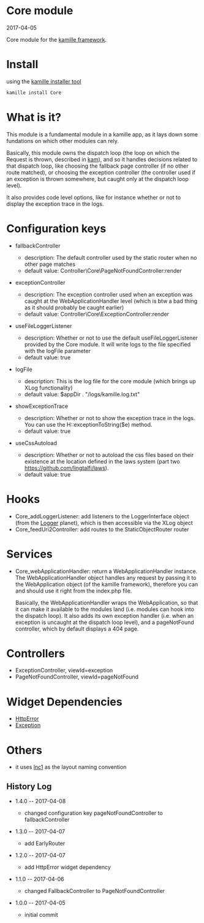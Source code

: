 Core module
=================
2017-04-05



Core module for the [kamille framework](https://github.com/lingtalfi/Kamille).




Install
===========
using the [kamille installer tool](https://github.com/lingtalfi/kamille-installer-tool)
```bash
kamille install Core
```


What is it?
==============
This module is a fundamental module in a kamille app,
as it lays down some fundations on which other modules can rely.


Basically, this module owns the dispatch loop (the loop on which the Request is thrown, described in [kam](https://github.com/lingtalfi/kam)),
and so it handles decisions related to that dispatch loop, like choosing the fallback page controller (if no other route matched),
or choosing the exception controller (the controller used if an exception is thrown somewhere, but caught only at the dispatch loop level).

It also provides code level options, like for instance whether or not to display the exception trace in the logs.
 
 
 
 
Configuration keys
====================

- fallbackController      
    - description: The default controller used by the static router when no other page matches
    - default value: Controller\Core\PageNotFoundController:render

- exceptionController
    - description: The exception controller used when an exception was caught at the WebApplicationHandler 
            level (which is btw a bad thing as it should probably be caught earlier)
    - default value: Controller\Core\ExceptionController:render             
- useFileLoggerListener
    - description: Whether or not to use the default useFileLoggerListener provided by the Core module. It will write logs to the file specified with the logFile parameter             
    - default value: true       
- logFile
    - description: This is the log file for the core module (which brings up XLog functionality)
    - default value: $appDir . "/logs/kamille.log.txt" 
- showExceptionTrace
    - description: Whether or not to show the exception trace in the logs. You can use the H::exceptionToString($e) method.
    - default value: true
- useCssAutoload
    - description: Whether or not to autoload the css files based on their existence at the location defined in the 
    laws system (part two https://github.com/lingtalfi/laws).
    - default value: true
    
    




Hooks
=========

- Core_addLoggerListener: add listeners to the LoggerInterface object (from the [Logger](https://github.com/lingtalfi/logger) planet), which is then accessible via the XLog object
- Core_feedUri2Controller: add routes to the StaticObjectRouter router 




Services
===========

- Core_webApplicationHandler: return a WebApplicationHandler instance.
    The WebApplicationHandler object handles any request by passing it to the WebApplication object (of the 
    kamille framework), therefore you can and should use it right from the index.php file.
    
    Basically, the WebApplicationHandler wraps the WebApplication, so that it can make it available
    to the modules land (i.e. modules can hook into the dispatch loop). 
    It also adds its own exception handler (i.e. when an exception is uncaught at the dispatch loop level), 
    and a pageNotFound controller, which by default displays a 404 page. 
    




Controllers
===============

- ExceptionController, viewId=exception
- PageNotFoundController, viewId=pageNotFound



Widget Dependencies
=========
- [HttpError](https://github.com/KamilleWidgets/HttpError)
- [Exception](https://github.com/KamilleWidgets/Exception)











Others
==========
- it uses [lnc1](https://github.com/lingtalfi/layout-naming-conventions#lnc_1) as the layout naming convention




History Log
------------------
    
- 1.4.0 -- 2017-04-08

    - changed configuration key pageNotFoundController to fallbackController

- 1.3.0 -- 2017-04-07

    - add EarlyRouter
    
- 1.2.0 -- 2017-04-07

    - add HttpError widget dependency

- 1.1.0 -- 2017-04-06

    - changed FallbackController to PageNotFoundController
    
- 1.0.0 -- 2017-04-05

    - initial commit